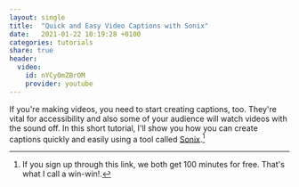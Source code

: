 ```yaml
---
layout: single
title:  "Quick and Easy Video Captions with Sonix"
date:   2021-01-22 10:19:28 +0100
categories: tutorials
share: true
header:
  video:
    id: nYCyOmZBrOM
    provider: youtube
---
```


If you're making videos, you need to start creating captions, too. They're vital for accessibility and also some of your audience will watch videos with the sound off. In this short tutorial, I'll show you how you can create captions quickly and easily using a tool called [Sonix](https://sonix.ai/invite/qoxljpr).[^1]

[^1]:If you sign up through this link, we both get 100 minutes for free. That's what I call a win-win!.